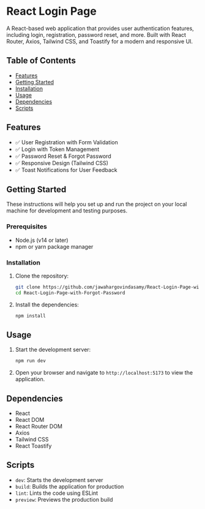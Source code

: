 # React Login Page

A React-based web application that provides user authentication features, including login, registration, password reset, and more. Built with React Router, Axios, Tailwind CSS, and Toastify for a modern and responsive UI.

## Table of Contents

- [Features](#features)
- [Getting Started](#getting-started)
- [Installation](#installation)
- [Usage](#usage)
- [Dependencies](#dependencies)
- [Scripts](#scripts)

## Features

- ✅ User Registration with Form Validation
- ✅ Login with Token Management
- ✅ Password Reset & Forgot Password
- ✅ Responsive Design (Tailwind CSS)
- ✅ Toast Notifications for User Feedback

## Getting Started

These instructions will help you set up and run the project on your local machine for development and testing purposes.

### Prerequisites

- Node.js (v14 or later)
- npm or yarn package manager

### Installation

1. Clone the repository:
   ```bash
   git clone https://github.com/jawahargovindasamy/React-Login-Page-with-Forgot-Password.git
   cd React-Login-Page-with-Forgot-Password
   ```

2. Install the dependencies:
   ```bash
   npm install
   ```

## Usage

1. Start the development server:
   ```bash
   npm run dev
   ```

2. Open your browser and navigate to `http://localhost:5173` to view the application.


## Dependencies

- React
- React DOM
- React Router DOM
- Axios
- Tailwind CSS
- React Toastify

## Scripts

- `dev`: Starts the development server
- `build`: Builds the application for production
- `lint`: Lints the code using ESLint
- `preview`: Previews the production build

